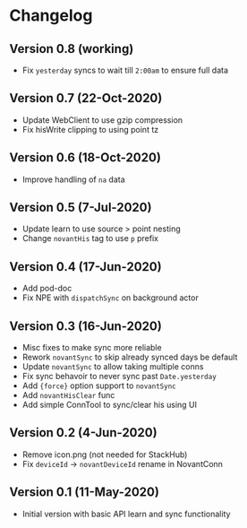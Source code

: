 # Changelog

## Version 0.8 (working)
* Fix `yesterday` syncs to wait till `2:00am` to ensure full data

## Version 0.7 (22-Oct-2020)
* Update WebClient to use gzip compression
* Fix hisWrite clipping to using point tz

## Version 0.6 (18-Oct-2020)
* Improve handling of `na` data

## Version 0.5 (7-Jul-2020)
* Update learn to use source > point nesting
* Change `novantHis` tag to use `p` prefix

## Version 0.4 (17-Jun-2020)
* Add pod-doc
* Fix NPE with `dispatchSync` on background actor

## Version 0.3 (16-Jun-2020)
* Misc fixes to make sync more reliable
* Rework `novantSync` to skip already synced days be default
* Update `novantSync` to allow taking multiple conns
* Fix sync behavoir to never sync past `Date.yesterday`
* Add `{force}` option support to `novantSync`
* Add `novantHisClear` func
* Add simple ConnTool to sync/clear his using UI

## Version 0.2 (4-Jun-2020)
* Remove icon.png (not needed for StackHub)
* Fix `deviceId` -> `novantDeviceId` rename in NovantConn

## Version 0.1 (11-May-2020)
* Initial version with basic API learn and sync functionality